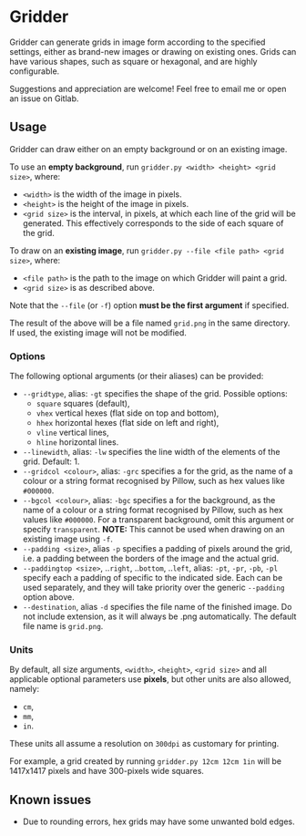 # Gridder
Gridder can generate grids in image form according to the specified settings, either as
brand-new images or drawing on existing ones. Grids can have various shapes, such as square
or hexagonal, and are highly configurable.

Suggestions and appreciation are welcome! Feel free to email me or open an issue on Gitlab.

## Usage
Gridder can draw either on an empty background or on an existing image.

To use an **empty background**, run `gridder.py <width> <height> <grid size>`, where:
- `<width>` is the width of the image in pixels.
- `<height>` is the height of the image in pixels.
- `<grid size>` is the interval, in pixels, at which each line of the 
grid will be generated. This effectively corresponds to the side of each
square of the grid.

To draw on an **existing image**, run `gridder.py --file <file path> <grid size>`, where:
- `<file path>` is the path to the image on which Gridder will paint a grid.
- `<grid size>` is as described above.

Note that the `--file` (or `-f`) option **must be the first argument** if specified.

The result of the above will be a file named `grid.png` in the same
directory. If used, the existing image will not be modified.

### Options
The following optional arguments (or their aliases) can be provided:
- `--gridtype`, alias: `-gt` specifies the shape of the grid. Possible options:
    - `square` squares (default),
    - `vhex` vertical hexes (flat side on top and bottom),
    - `hhex` horizontal hexes (flat side on left and right),
    - `vline` vertical lines,
    - `hline` horizontal lines.
- `--linewidth`, alias: `-lw` specifies the line width of the elements of the grid. Default: 1.
- `--gridcol <colour>`, alias: `-grc` specifies a <colour> for the grid, as the name of
a colour or a string format recognised by Pillow, such as hex values like `#000000`.
- `--bgcol <colour>`, alias: `-bgc` specifies a <colour> for the background, as the name of
a colour or a string format recognised by Pillow, such as hex values like `#000000`.
For a transparent background, omit this argument or specify `transparent`.
**NOTE:** This cannot be used when drawing on an existing image using `-f`.
- `--padding <size>`, alias `-p` specifies a padding of <size> pixels around the grid, 
i.e. a padding between the borders of the image and the actual grid.
- `--paddingtop <size>`, ..`right`, ..`bottom`, ..`left`, alias: `-pt`, `-pr`, `-pb`, `-pl` specify each 
a padding of <size> specific to the indicated side. Each can be used separately, and they will take
priority over the generic `--padding` option above.
- `--destination`, alias `-d` specifies the file name of the finished image. Do not include
extension, as it will always be .png automatically. The default file name is `grid.png`.

### Units
By default, all size arguments, `<width>`, `<height>`, `<grid size>` and all applicable
optional parameters use **pixels**, but other units are also allowed, namely:
- `cm`,
- `mm`,
- `in`.

These units all assume a resolution on `300dpi` as customary for printing.

For example, a grid created by running `gridder.py 12cm 12cm 1in` will be
1417x1417 pixels and have 300-pixels wide squares.

## Known issues
- Due to rounding errors, hex grids may have some unwanted bold edges.
